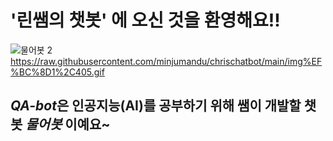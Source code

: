 # **'린쌤의 챗봇'** 에 오신 것을 환영해요!!

![물어봇 2](https://user-images.githubusercontent.com/81283008/128823697-ef5ff547-c90b-485c-aa1d-299594aa37de.PNG)
https://raw.githubusercontent.com/minjumandu/chrischatbot/main/img%EF%BC%8D1%2C405.gif

## *QA-bot*은 인공지능(AI)를 공부하기 위해 쌤이 개발할 챗봇 *물어봇* 이예요~
